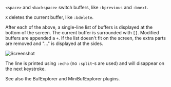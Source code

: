 `<space>` and `<backspace>` switch buffers, like `:bprevious` and `:bnext`.

`X` deletes the current buffer, like `:bdelete`.

After each of the above, a single-line list of buffers is displayed at the bottom of the screen.  The current buffer is
surrounded with `[]`.  Modified buffers are appended a `+`.  If the list doesn't fit on the screen, the extra parts are
removed and "..." is displayed at the sides.

![Screenshot](https://raw.github.com/ngn/vim-buffing-wheel/master/screenshot.png)

The line is printed using `:echo` (no `:split`-s are used) and will disappear on the next keystroke.

See also the BufExplorer and MiniBufExplorer plugins.
